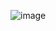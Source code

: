 ![image](https://user-images.githubusercontent.com/92797788/214107708-4a89a8f8-ce28-46b1-988f-59237ac9284c.png)
